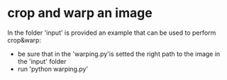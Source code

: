 # crop and warp an image

In the folder 'input' is provided an example that can be used to perform crop&warp:
- be sure that in the 'warping.py'is setted the right path to the image in the 'input' folder
- run 'python warping.py'
  
